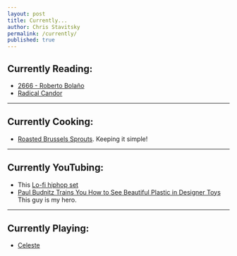 ```yaml
---
layout: post
title: Currently...
author: Chris Stavitsky
permalink: /currently/
published: true
---
```


## Currently Reading:

* [2666 - Roberto Bolaño](https://www.goodreads.com/book/show/19865580-2666)
* [Radical Candor](https://www.goodreads.com/book/show/29939161-radical-candor)

<hr>

## Currently Cooking:
* [Roasted Brussels Sprouts](https://www.seriouseats.com/recipes/2013/12/easy-roasted-brussels-sprouts-food-lab-recipe.html). Keeping it simple!

<hr>

## Currently YouTubing:
* This [Lo-fi hiphop set](https://youtu.be/0cKzCUdtRh8)
* [Paul Budnitz Trains You How to See Beautiful Plastic in Designer Toys](https://www.youtube.com/watch?v=lP-LFvyHk6g) This guy is my hero.

<hr>

## Currently Playing:
* [Celeste](https://www.ign.com/articles/2018/01/25/celeste-review)
